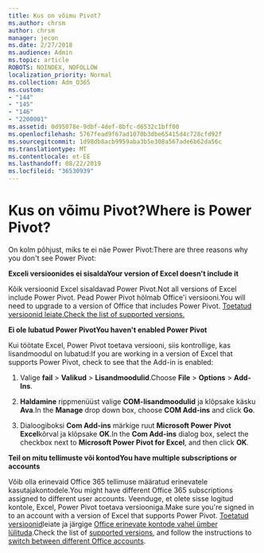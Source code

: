 ```yaml
---
title: Kus on võimu Pivot?
ms.author: chrsm
author: chrsm
manager: jecon
ms.date: 2/27/2018
ms.audience: Admin
ms.topic: article
ROBOTS: NOINDEX, NOFOLLOW
localization_priority: Normal
ms.collection: Adm_O365
ms.custom:
- "144"
- "145"
- "146"
- "2200001"
ms.assetid: 0d95078e-9dbf-4def-8bfc-d6532c1bff00
ms.openlocfilehash: 5767fead9f67ad1070b3dbe65415d4c728cfd92f
ms.sourcegitcommit: 1d98db8acb9959aba3b5e308a567ade6b62da56c
ms.translationtype: MT
ms.contentlocale: et-EE
ms.lasthandoff: 08/22/2019
ms.locfileid: "36530939"
---
```

# <a name="where-is-power-pivot"></a><span data-ttu-id="a5908-102">Kus on võimu Pivot?</span><span class="sxs-lookup"><span data-stu-id="a5908-102">Where is Power Pivot?</span></span>

<span data-ttu-id="a5908-103">On kolm põhjust, miks te ei näe Power Pivot:</span><span class="sxs-lookup"><span data-stu-id="a5908-103">There are three reasons why you don't see Power Pivot:</span></span>
  
<span data-ttu-id="a5908-104">**Exceli versioonides ei sisalda**</span><span class="sxs-lookup"><span data-stu-id="a5908-104">**Your version of Excel doesn't include it**</span></span>
  
<span data-ttu-id="a5908-105">Kõik versioonid Excel sisaldavad Power Pivot.</span><span class="sxs-lookup"><span data-stu-id="a5908-105">Not all versions of Excel include Power Pivot.</span></span> <span data-ttu-id="a5908-106">Pead Power Pivot hõlmab Office'i versiooni.</span><span class="sxs-lookup"><span data-stu-id="a5908-106">You will need to upgrade to a version of Office that includes Power Pivot.</span></span> [<span data-ttu-id="a5908-107">Toetatud versioonid leiate.</span><span class="sxs-lookup"><span data-stu-id="a5908-107">Check the list of supported versions.</span></span>](https://support.office.com/article/aa64e217-4b6e-410b-8337-20b87e1c2a4b.aspx)
  
<span data-ttu-id="a5908-108">**Ei ole lubatud Power Pivot**</span><span class="sxs-lookup"><span data-stu-id="a5908-108">**You haven't enabled Power Pivot**</span></span>
  
<span data-ttu-id="a5908-109">Kui töötate Excel, Power Pivot toetava versiooni, siis kontrollige, kas lisandmoodul on lubatud:</span><span class="sxs-lookup"><span data-stu-id="a5908-109">If you are working in a version of Excel that supports Power Pivot, check to see that the Add-in is enabled:</span></span>
  
1. <span data-ttu-id="a5908-110">Valige **fail** \> **Valikud** \> **Lisandmoodulid**.</span><span class="sxs-lookup"><span data-stu-id="a5908-110">Choose **File** \> **Options** \> **Add-Ins**.</span></span>

2. <span data-ttu-id="a5908-111">**Haldamine** rippmenüüst valige **COM-lisandmoodulid** ja klõpsake käsku **Ava**.</span><span class="sxs-lookup"><span data-stu-id="a5908-111">In the **Manage** drop down box, choose **COM Add-ins** and click **Go**.</span></span>

3. <span data-ttu-id="a5908-112">Dialoogiboksi **Com Add-ins** märkige ruut **Microsoft Power Pivot Excel**kõrval ja klõpsake **OK**.</span><span class="sxs-lookup"><span data-stu-id="a5908-112">In the **Com Add-ins** dialog box, select the checkbox next to **Microsoft Power Pivot for Excel**, and then click **OK**.</span></span>

<span data-ttu-id="a5908-113">**Teil on mitu tellimuste või kontod**</span><span class="sxs-lookup"><span data-stu-id="a5908-113">**You have multiple subscriptions or accounts**</span></span>
  
<span data-ttu-id="a5908-114">Võib olla erinevaid Office 365 tellimuse määratud erinevatele kasutajakontodele.</span><span class="sxs-lookup"><span data-stu-id="a5908-114">You might have different Office 365 subscriptions assigned to different user accounts.</span></span> <span data-ttu-id="a5908-115">Veenduge, et olete sisse logitud kontole, Excel, Power Pivot toetava versiooniga.</span><span class="sxs-lookup"><span data-stu-id="a5908-115">Make sure you're signed in to an account with a version of Excel that supports Power Pivot.</span></span> <span data-ttu-id="a5908-116">[Toetatud versioonid](https://support.office.com/article/aa64e217-4b6e-410b-8337-20b87e1c2a4b.aspx)leiate ja järgige [Office erinevate kontode vahel ümber lülituda](https://support.office.com/article/b9582171-fd1f-4284-9846-bdd72bb28426.aspx#BKMK_WebSwitchAccounts).</span><span class="sxs-lookup"><span data-stu-id="a5908-116">Check the list of [supported versions](https://support.office.com/article/aa64e217-4b6e-410b-8337-20b87e1c2a4b.aspx), and follow the instructions to [switch between different Office accounts](https://support.office.com/article/b9582171-fd1f-4284-9846-bdd72bb28426.aspx#BKMK_WebSwitchAccounts).</span></span>
